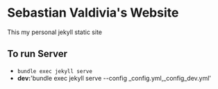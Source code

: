 # Sebastian Valdivia's Website
This my personal jekyll static site

## To run Server
- `bundle exec jekyll serve`
- **dev:**'bundle exec jekyll serve --config _config.yml,_config_dev.yml'
